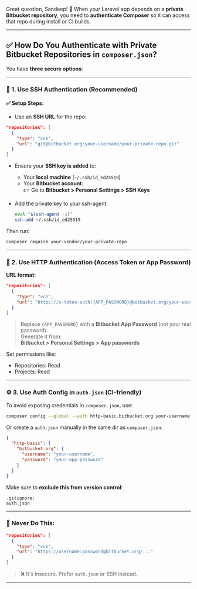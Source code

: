 Great question, Sandeep! 🔐 When your Laravel app depends on a **private Bitbucket repository**, you need to **authenticate Composer** so it can access that repo during install or CI builds.

---

## ✅ How Do You Authenticate with Private Bitbucket Repositories in `composer.json`?

You have **three secure options**:

---

### 🔐 1. **Use SSH Authentication (Recommended)**

#### ✅ Setup Steps:
- Use an **SSH URL** for the repo:
  
```json
"repositories": [
  {
    "type": "vcs",
    "url": "git@bitbucket.org:your-username/your-private-repo.git"
  }
]
```

- Ensure your **SSH key is added** to:
  - Your **local machine** (`~/.ssh/id_ed25519`)
  - Your **Bitbucket account**:  
    👉 Go to **Bitbucket > Personal Settings > SSH Keys**

- Add the private key to your ssh-agent:
  ```bash
  eval "$(ssh-agent -s)"
  ssh-add ~/.ssh/id_ed25519
  ```

Then run:
```bash
composer require your-vendor/your-private-repo
```

---

### 🔐 2. **Use HTTP Authentication (Access Token or App Password)**

**URL format:**
```json
"repositories": [
  {
    "type": "vcs",
    "url": "https://x-token-auth:{APP_PASSWORD}@bitbucket.org/your-username/your-private-repo.git"
  }
]
```

> Replace `{APP_PASSWORD}` with a **Bitbucket App Password** (not your real password).  
> Generate it from:  
> **Bitbucket > Personal Settings > App passwords**

Set permissions like:
- Repositories: Read
- Projects: Read

---

### ⚙️ 3. **Use Auth Config in `auth.json` (CI-friendly)**

To avoid exposing credentials in `composer.json`, use:

```bash
composer config --global --auth http-basic.bitbucket.org your-username your-app-password
```

Or create a `auth.json` manually in the same dir as `composer.json`:

```json
{
  "http-basic": {
    "bitbucket.org": {
      "username": "your-username",
      "password": "your-app-password"
    }
  }
}
```

Make sure to **exclude this from version control**:

```
.gitignore:
auth.json
```

---

### 🚨 Never Do This:
```json
"repositories": [
  {
    "type": "vcs",
    "url": "https://username:password@bitbucket.org/..."
  }
]
```
> ❌ It's insecure. Prefer `auth.json` or SSH instead.

---
